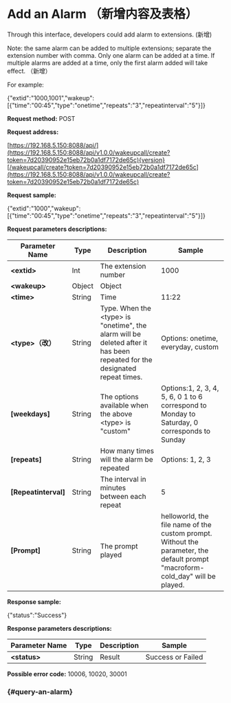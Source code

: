 # Add an Alarm （新增内容及表格）

Through this interface, developers could add alarm to extensions. \(新增\)

Note: the same alarm can be added to multiple extensions; separate the extension number with comma. Only one alarm can be added at a time. If multiple alarms are added at a time, only the first alarm added will take effect. （新增）

For example:

{"extid":"1000,1001","wakeup":\[{"time":"00:45","type":"onetime","repeats":"3","repeatinterval":"5"}\]}

**Request method:** POST

**Request address:**

[https://192.168.5.150:8088/api/](https://192.168.5.150:8088/api/v1.0.0/wakeupcall/create?token=7d20390952e15eb72b0a1df7172de65c){version}[/wakeupcall/create?token=7d20390952e15eb72b0a1df7172de65c](https://192.168.5.150:8088/api/v1.0.0/wakeupcall/create?token=7d20390952e15eb72b0a1df7172de65c)

**Request sample:**

{"extid":"1000","wakeup":\[{"time":"00:45","type":"onetime","repeats":"3","repeatinterval":"5"}\]}

**Request parameters descriptions:**

| **Parameter Name** | **Type** | **Description** | **Sample** |
| --- | --- | --- | --- |
| **&lt;extid&gt;** | Int | The extension number | 1000 |
| **&lt;wakeup&gt;** | Object | Object |  |
| **&lt;time&gt;** | String | Time | 11:22 |
| **&lt;type&gt;（改）** | String | Type. When the &lt;type&gt; is "onetime", the alarm will be deleted after it has been repeated for the designated repeat times. | Options: onetime, everyday, custom |
| **\[weekdays\]** | String | The options available when the above &lt;type&gt; is "custom" | Options:1, 2, 3, 4, 5, 6, 0      1 to 6 correspond to Monday to Saturday, 0 corresponds to Sunday |
| **\[repeats\]** | String | How many times will the alarm be repeated | Options: 1, 2, 3 |
| **\[Repeatinterval\]** | String | The interval in minutes between each repeat | 5 |
| **\[Prompt\]** | String | The prompt played | helloworld, the file name of the custom prompt. Without the parameter, the default prompt "macroform-cold\_day" will be played. |

**Response sample:**

{"status":"Success"}

**Response parameters descriptions:**

| **Parameter Name** | **Type** | **Description** | **Sample** |
| --- | --- | --- | --- |
| **&lt;status&gt;** | String | Result | Success or Failed |

**Possible error code:** 10006, 10020, 30001

###  {#query-an-alarm}



